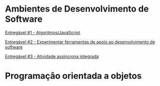# Ambientes de Desenvolvimento de Software

[Entregável #1 - Algoritmos/JavaScript](https://github.com/SantoGuru/Trab_Unifor/tree/e15d52768db9005411b55b8f88f3148030f04508/Trabalhos/Ambientes%20desenv%20de%20software/Entreg%C3%A1vel%20%231%20-%20Algoritmos)

[Entregável #2 - Experimentar ferramentas de apoio ao desenvolvimento de software](https://github.com/SantoGuru/Trab_Unifor/tree/e15d52768db9005411b55b8f88f3148030f04508/Trabalhos/Ambientes%20desenv%20de%20software/Entreg%C3%A1vel%20%232%20-%20Experimentar%20ferramentas%20de%20apoio%20ao%20desenvolvimento%20de%20software)

[Entregável #3 - Atividade assíncrona integrada](https://github.com/SantoGuru/Trab_Unifor/tree/d23c5429bcea647d1c1611553ebad817b93a8b94/Trabalhos/Ambientes%20desenv%20de%20software/Entreg%C3%A1vel%20%233%20-%20Atividade%20ass%C3%ADncrona%20integrada)

# Programação orientada a objetos
